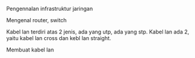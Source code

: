 Pengennalan infrastruktur jaringan

Mengenal router, switch

Kabel lan terdiri atas 2 jenis, ada yang utp, ada yang stp.
Kabel lan ada 2, yaitu kabel lan cross dan kebl lan straight.

Membuat kabel lan
